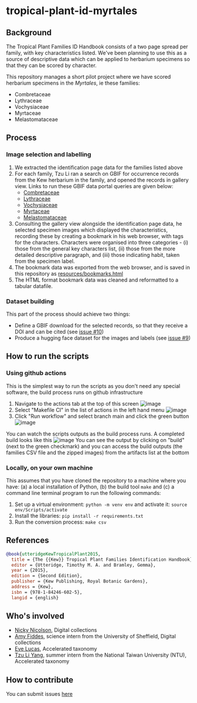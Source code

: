 # tropical-plant-id-myrtales

## Background

The Tropical Plant Families ID Handbook consists of a two page spread per family, with key characteristics listed. We've been planning to use this as a source of descriptive data which can be applied to herbarium specimens so that they can be scored by character.

This repository manages a short pilot project where we have scored herbarium specimens in the *Myrtales*, ie these families:

- Combretaceae
- Lythraceae
- Vochysiaceae
- Myrtaceae 
- Melastomataceae

## Process

### Image selection and labelling
1. We extracted the identification page data for the families listed above
2. For each family, Tzu Li ran a search on GBIF for occurrence records from the Kew herbarium in the family, and opened the records in gallery view. Links to run these GBIF data portal queries are given below:
    - [Combretaceae](https://www.gbif.org/occurrence/gallery?dataset_key=cd6e21c8-9e8a-493a-8a76-fbf7862069e5&taxon_key=2431&advanced=1)
    - [Lythraceae](https://www.gbif.org/occurrence/gallery?dataset_key=cd6e21c8-9e8a-493a-8a76-fbf7862069e5&taxon_key=6684&advanced=1)
    - [Vochysiaceae](https://www.gbif.org/occurrence/gallery?dataset_key=cd6e21c8-9e8a-493a-8a76-fbf7862069e5&taxon_key=3231623&advanced=1)
    - [Myrtaceae](https://www.gbif.org/occurrence/gallery?dataset_key=cd6e21c8-9e8a-493a-8a76-fbf7862069e5&taxon_key=5014&advanced=1) 
    - [Melastomataceae](https://www.gbif.org/occurrence/gallery?dataset_key=cd6e21c8-9e8a-493a-8a76-fbf7862069e5&taxon_key=6683&advanced=1)
3. Consulting the gallery view alongside the identification page data, he selected specimen images which displayed the characteristics, recording these by creating a bookmark in his web browser, with tags for the characters. Characters were organised into three categories - (i) those from the general key characters list, (ii) those from the more detailed descriptive paragraph, and (iii) those indicating habit, taken from the specimen label.
4. The bookmark data was exported from the web browser, and is saved in this repository as [resources/bookmarks.html](resources/bookmarks.html)
5. The HTML format bookmark data was cleaned and reformatted to a tabular datafile.

### Dataset building

This part of the process should achieve two things:
- Define a GBIF download for the selected records, so that they receive a DOI and can be cited (see [issue #10](https://github.com/KewBridge/tropical-plant-id-myrtales/issues/10))
- Produce a hugging face dataset for the images and labels (see [issue #9](https://github.com/KewBridge/tropical-plant-id-myrtales/issues/9)) 

## How to run the scripts

### Using github actions
This is the simplest way to run the scripts as you don't need any special software, the build process runs on github infrastructure
1. Navigate to the actions tab at the top of this screen
    ![image](https://github.com/user-attachments/assets/3e9de8b7-e22b-466f-a2fa-a0a235f14e15)
2. Select "Makefile CI" in the list of actions in the left hand menu
    ![image](https://github.com/user-attachments/assets/47b5d7a3-529d-4139-92f3-7e0d52258090)
3. Click "Run workflow" and select branch main and click the green button
    ![image](https://github.com/user-attachments/assets/a9a047da-b4d5-4f4c-be1c-1f8f3032c945)

You can watch the scripts outputs as the build process runs. A completed build looks like this ![image](https://github.com/user-attachments/assets/3612a2c5-9e71-4d5c-9a0e-913713772ce7)
You can see the output by clicking on "build" (next to the green checkmark) and you can access the build outputs (the families CSV file and the zipped images) from the artifacts list at the bottom

### Locally, on your own machine
This assumes that you have cloned the repository to a machine where you have: (a) a local installation of Python, (b) the build tool `make` and (c) a command line terminal program to run the following commands:

1. Set up a virtual environment: `python -m venv env` and activate it: `source env/Scripts/activate`
2. Install the libraries: `pip install -r requirements.txt`
3. Run the conversion process: `make csv`

## References
```bibtex
@book{utteridgeKewTropicalPlant2015,
  title = {The {{Kew}} Tropical Plant Families Identification Handbook},
  editor = {Utteridge, Timothy M. A. and Bramley, Gemma},
  year = {2015},
  edition = {Second Edition},
  publisher = {Kew Publishing, Royal Botanic Gardens},
  address = {Kew},
  isbn = {978-1-84246-602-5},
  langid = {english}
```

## Who's involved

- [Nicky Nicolson](https://github.com/nickynicolson), Digital collections
- [Amy Fiddes](https://github.com/amyfiddes), science intern from the University of Sheffield, Digital collections
- [Eve Lucas](https://github.com/el12kg), Accelerated taxonomy
- [Tzu Li Yang](TzuLiYang), summer intern from the National Taiwan University (NTU), Accelerated taxonomy

## How to contribute

You can submit issues [here](https://github.com/KewBridge/tropical-plant-id-myrtales/issues)
